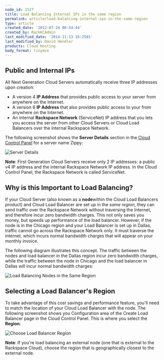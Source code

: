 ```yaml
---
node_id: 1527
title: Load Balancing Internal IPs in the same region
permalink: article/load-balancing-internal-ips-in-the-same-region
type: article
created_date: '2012-07-24 00:54:44'
created_by: RackKCAdmin
last_modified_date: '2014-11-13 16:2501'
last_modified_by: David Hendler
products: Cloud Hosting
body_format: tinymce
---
```


Public and Internal IPs
-----------------------

All Next Generation Cloud Servers automatically receive three IP
addresses upon creation:

-   A version 4 **IP Address** that provides public access to your
    server from anywhere on the Internet. 
-   A version 6 **IP Address** that also provides public access to your
    from anywhere on the Internet. 
-   An internal **Rackspace Network** (ServiceNet) IP address that you
    lets you access the server from other Cloud Servers or Cloud Load
    Balancers over the internal Rackspace Network. 

The following screenshot shows the **Server Details** section in the
[Cloud Control Panel](http://mycloud.rackspace.com) for a server name
Zippy:

![Server Details](http://c691244.r44.cf2.rackcdn.com/IPs.png)

**Note**: First Generation Cloud Servers receive only 2 IP addresses: a
public v4 IP address and the internal Rackspace Network IP address. In
the Cloud Control Panel, the Rackspace Network is called ServiceNet.

Why is this Important to Load Balancing?
----------------------------------------

If your Cloud Server (also known as a **node**within the Cloud Load
Balancers product) and Cloud Load Balancer are set up in the *same
region*, they can send traffic over the Rackspace Network without
traversing the Internet, and therefore incur zero bandwidth charges.
This not only saves you money, but speeds up performance of the load
balancer. However, if the node is in the Chicago region and your Load
Balancer is set up in Dallas, traffic cannot go across the Rackspace
Network only. It must traverse the internet, which incurs normal
bandwidth charges that will appear on your monthly invoice.

The following diagram illustrates this concept. The traffic between the
nodes and load balancer in the Dallas region incur zero bandwidth
charges, while the traffic between the node in Chicago and the load
balancer in Dallas will incur normal bandwidth charges:

![Load Balancing Nodes in the Same
Region](http://c691244.r44.cf2.rackcdn.com/cloud-load-balancers-illustration.png)

**Selecting a Load Balancer's Region**
--------------------------------------

To take advantage of this cost savings and performance feature, you'll
need to match the location of your Cloud Load Balancer with the node.
The following screenshot shows you Configuration area of the Create Load
Balancer page in the Cloud Control Panel. This is where you select the
**Region**:

![Choose Load Balancer
Region](http://c691244.r44.cf2.rackcdn.com/LB%20Public%20vs%20Private%20IPs.png)

**Note**: If you're load balancing an external node (one that is
external to the Rackspace Cloud), choose the region that is
geographically closest to the external node.

 

